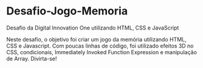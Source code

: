 # Desafio-Jogo-Memoria

Desafio da Digital Innovation One utilizando HTML, CSS e JavaScript

Neste desafio, o objetivo foi criar um jogo da memória utilizando HTML, CSS e Javascript. Com poucas linhas de código, foi utilizado efeitos 3D no CSS, condicionais, Immediately Invoked Function Expression e manipulação de Array. Divirta-se!
